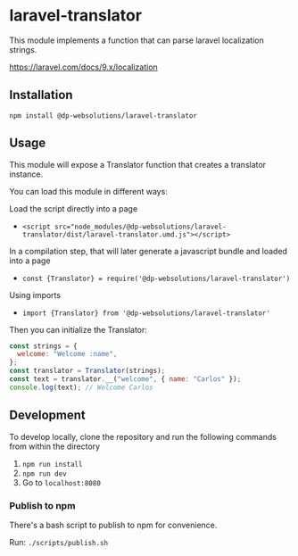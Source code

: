 # laravel-translator

This module implements a function that can parse laravel localization strings.

https://laravel.com/docs/9.x/localization

## Installation

`npm install @dp-websolutions/laravel-translator`

## Usage

This module will expose a Translator function that creates a translator instance.

You can load this module in different ways:

Load the script directly into a page

- `<script src="node_modules/@dp-websolutions/laravel-translator/dist/laravel-translator.umd.js"></script>`

In a compilation step, that will later generate a javascript bundle and loaded into a page

- `const {Translator} = require('@dp-websolutions/laravel-translator')`

Using imports

- `import {Translator} from '@dp-websolutions/laravel-translator'`

Then you can initialize the Translator:

```js
const strings = {
  welcome: "Welcome :name",
};
const translator = Translator(strings);
const text = translator.__("welcome", { name: "Carlos" });
console.log(text); // Welcome Carlos
```

## Development

To develop locally, clone the repository and run the following commands from within the directory

1. `npm run install`
2. `npm run dev`
3. Go to `localhost:8080`

### Publish to npm

There's a bash script to publish to npm for convenience.

Run: `./scripts/publish.sh`
